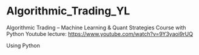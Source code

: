 # Algorithmic_Trading_YL
Algorithmic Trading – Machine Learning & Quant Strategies Course with Python
Youtube lecture: https://www.youtube.com/watch?v=9Y3yaoi9rUQ

Using Python

